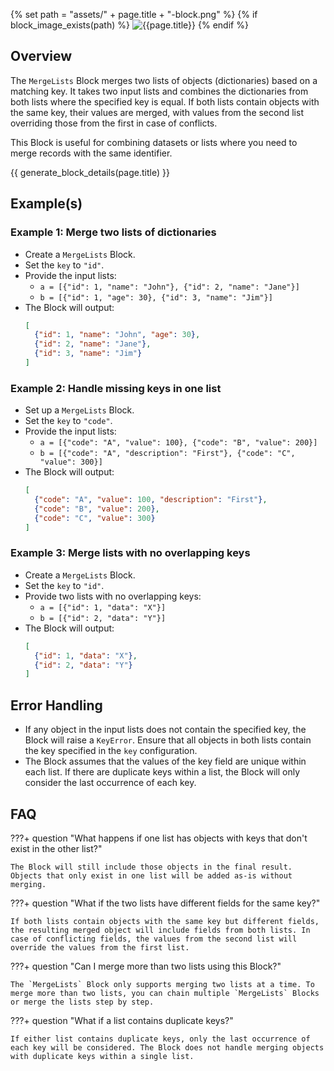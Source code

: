 {% set path = "assets/" + page.title + "-block.png" %}
{% if block_image_exists(path) %}
![{{page.title}}]({{path}})
{% endif %}

## Overview
The `MergeLists` Block merges two lists of objects (dictionaries) based on a matching key. It takes two input lists and combines the dictionaries from both lists where the specified key is equal. If both lists contain objects with the same key, their values are merged, with values from the second list overriding those from the first in case of conflicts.

This Block is useful for combining datasets or lists where you need to merge records with the same identifier.

{{ generate_block_details(page.title) }}

## Example(s)

### Example 1: Merge two lists of dictionaries
- Create a `MergeLists` Block.
- Set the `key` to `"id"`.
- Provide the input lists:
  - `a = [{"id": 1, "name": "John"}, {"id": 2, "name": "Jane"}]`
  - `b = [{"id": 1, "age": 30}, {"id": 3, "name": "Jim"}]`
- The Block will output:
  ```json
  [
    {"id": 1, "name": "John", "age": 30},
    {"id": 2, "name": "Jane"},
    {"id": 3, "name": "Jim"}
  ]
  ```

### Example 2: Handle missing keys in one list
- Set up a `MergeLists` Block.
- Set the `key` to `"code"`.
- Provide the input lists:
  - `a = [{"code": "A", "value": 100}, {"code": "B", "value": 200}]`
  - `b = [{"code": "A", "description": "First"}, {"code": "C", "value": 300}]`
- The Block will output:
  ```json
  [
    {"code": "A", "value": 100, "description": "First"},
    {"code": "B", "value": 200},
    {"code": "C", "value": 300}
  ]
  ```

### Example 3: Merge lists with no overlapping keys
- Create a `MergeLists` Block.
- Set the `key` to `"id"`.
- Provide two lists with no overlapping keys:
  - `a = [{"id": 1, "data": "X"}]`
  - `b = [{"id": 2, "data": "Y"}]`
- The Block will output:
  ```json
  [
    {"id": 1, "data": "X"},
    {"id": 2, "data": "Y"}
  ]
  ```

## Error Handling
- If any object in the input lists does not contain the specified key, the Block will raise a `KeyError`. Ensure that all objects in both lists contain the key specified in the `key` configuration.
- The Block assumes that the values of the key field are unique within each list. If there are duplicate keys within a list, the Block will only consider the last occurrence of each key.

## FAQ

???+ question "What happens if one list has objects with keys that don't exist in the other list?"
    
    The Block will still include those objects in the final result. Objects that only exist in one list will be added as-is without merging.

???+ question "What if the two lists have different fields for the same key?"
    
    If both lists contain objects with the same key but different fields, the resulting merged object will include fields from both lists. In case of conflicting fields, the values from the second list will override the values from the first list.

???+ question "Can I merge more than two lists using this Block?"
    
    The `MergeLists` Block only supports merging two lists at a time. To merge more than two lists, you can chain multiple `MergeLists` Blocks or merge the lists step by step.

???+ question "What if a list contains duplicate keys?"
    
    If either list contains duplicate keys, only the last occurrence of each key will be considered. The Block does not handle merging objects with duplicate keys within a single list.